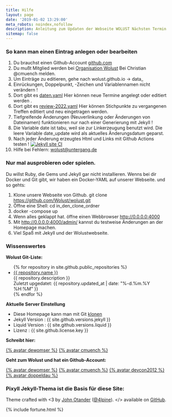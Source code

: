 ```yaml
---
title: Hilfe
layout: page
date: '2019-01-02 13:29:00'
meta_robots: noindex,nofollow
description: Anleitung zum Updaten der Webseite WOLUST Nächsten Termin und Zusammenfassung
sitemap: false
---
```


### So kann man einen Eintrag anlegen oder bearbeiten


1. Du brauchst einen Github-Account [github.com](https://github.com/)
2. Du mußt Mitglied werden bei [Organisation Wolust](https://github.com/Wolust) Bei  Christian @cmuench melden.
3. Um Einträge zu editieren, gehe nach wolust.github.io  -> data_
13. <span class="red">Einrückungen, Doppelpunkt, -Zeichen und Variablennamen nicht verändern !</span>
4. Dort gibt es [daten.yaml](https://github.com/Wolust/wolust.github.io/blob/master/_data/daten.yaml) Hier können neue Termine angelegt oder editiert werden .
5. Dort gibt es [review-2022.yaml](https://github.com/Wolust/wolust.github.io/blob/master/_data/review-2021.yaml) Hier können Stichpunkte zu vergangenen Treffen editiert und neu eingetragen werden.
7. Tiefgreifende  Änderungen (Neuverlinkung oder Änderungen von Dateinamen)  funktionieren nur  nach einer Generierung mit Jekyll  !
8. Die Variable date ist tabu, weil sie zur Linkerzeugung benutzt wird. Die leere Variable date_update wird als aktuelles Änderungsdatum geparst. 
9. Nach jeder  Änderung erzeugtes Html und Links mit Github Actions testen ! [![Jekyll site CI](https://github.com/Wolust/wolust.github.io/actions/workflows/jekyll.yml/badge.svg)](https://github.com/Wolust/wolust.github.io/actions/workflows/jekyll.yml)
10. Hilfe bei Fehlern: wolust@untergang.de

### Nur mal ausprobieren oder spielen.

Du willst Ruby, die Gems und Jekyll gar nicht installieren.  Wenns bei dir Docker und Git gibt, wir haben ein Docker-YAML auf unserer Webseite.
und so gehts:
1. Klone unsere Webseite von Github. git clone https://github.com/Wolust/wolust.git
2. Öffne eine Shell: cd in_den_clone_ordner
3. docker -compose up
4. Wenn alles geklappt hat. öffne einen Webbrowser http://0.0.0.0:4000
5. Mit http://0.0.0.0:4000/admin/ kannst du testweise Änderungen an der Homepage machen. 
6. Viel Spaß mit Jekyll und der Wolustwebseite.

### Wissenswertes
<strong>Wolust Git-Liste:</strong>
<ul>
 {% for repository in site.github.public_repositories %}
<li> <a href="{{ repository.html_url }}">{{ repository.name }}</a>
<br />
{{ repository.description }}
<br />
Zuletzt upgedatet: {{ repository.updated_at | date: "%-d.%m.%Y %H:%M" }}
</li>
{% endfor %}
</ul>

<strong>Aktuelle Server Einstellung</strong>
<ul>
<li>Diese Homepage kann man mit Git <a href="{{ site.github.clone_url }}">klonen</a></li>
<li>Jekyll Version : {{ site.github.versions.jekyll }}</li>
<li>Liquid Version : {{ site.github.versions.liquid }}</li>
<li>Lizenz : {{ site.github.license.key }}</li>
</ul>

**Schreibt hier:**

[{% avatar dewomser %}](https://github.com/dewomser) [{% avatar cmuench %}](https://github.com/cmuench)

**Geht zum Wolust und hat ein Github-Account:**

[{% avatar dewomser %}](https://github.com/dewomser) [{% avatar cmuench %}](https://github.com/cmuench) [{% avatar devcon2012 %}](https://github.com/devcon2012) [{% avatar doppeldau %}](https://github.com/doppeldau)

### Pixyll Jekyll-Thema ist die  Basis für diese Site:
Theme crafted with &lt;3 by <a href="http://johnotander.com">John Otander</a> (<a href="https://twitter.com/4lpine">@4lpine</a>).
&lt;/&gt; available on <a href="https://github.com/johnotander/pixyll">GitHub</a>.



 {% include fortune.html %}
